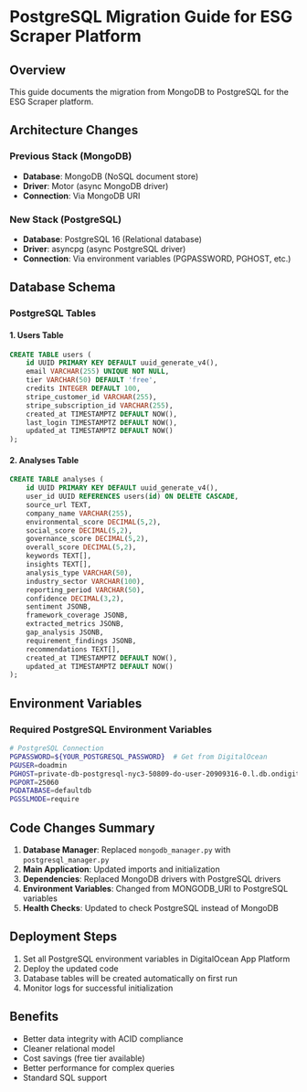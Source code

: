 # PostgreSQL Migration Guide for ESG Scraper Platform

## Overview
This guide documents the migration from MongoDB to PostgreSQL for the ESG Scraper platform.

## Architecture Changes

### Previous Stack (MongoDB)
- **Database**: MongoDB (NoSQL document store)
- **Driver**: Motor (async MongoDB driver)
- **Connection**: Via MongoDB URI

### New Stack (PostgreSQL)
- **Database**: PostgreSQL 16 (Relational database)
- **Driver**: asyncpg (async PostgreSQL driver)
- **Connection**: Via environment variables (PGPASSWORD, PGHOST, etc.)

## Database Schema

### PostgreSQL Tables

#### 1. Users Table
```sql
CREATE TABLE users (
    id UUID PRIMARY KEY DEFAULT uuid_generate_v4(),
    email VARCHAR(255) UNIQUE NOT NULL,
    tier VARCHAR(50) DEFAULT 'free',
    credits INTEGER DEFAULT 100,
    stripe_customer_id VARCHAR(255),
    stripe_subscription_id VARCHAR(255),
    created_at TIMESTAMPTZ DEFAULT NOW(),
    last_login TIMESTAMPTZ DEFAULT NOW(),
    updated_at TIMESTAMPTZ DEFAULT NOW()
);
```

#### 2. Analyses Table
```sql
CREATE TABLE analyses (
    id UUID PRIMARY KEY DEFAULT uuid_generate_v4(),
    user_id UUID REFERENCES users(id) ON DELETE CASCADE,
    source_url TEXT,
    company_name VARCHAR(255),
    environmental_score DECIMAL(5,2),
    social_score DECIMAL(5,2),
    governance_score DECIMAL(5,2),
    overall_score DECIMAL(5,2),
    keywords TEXT[],
    insights TEXT[],
    analysis_type VARCHAR(50),
    industry_sector VARCHAR(100),
    reporting_period VARCHAR(50),
    confidence DECIMAL(3,2),
    sentiment JSONB,
    framework_coverage JSONB,
    extracted_metrics JSONB,
    gap_analysis JSONB,
    requirement_findings JSONB,
    recommendations TEXT[],
    created_at TIMESTAMPTZ DEFAULT NOW(),
    updated_at TIMESTAMPTZ DEFAULT NOW()
);
```

## Environment Variables

### Required PostgreSQL Environment Variables
```bash
# PostgreSQL Connection
PGPASSWORD=${YOUR_POSTGRESQL_PASSWORD}  # Get from DigitalOcean
PGUSER=doadmin
PGHOST=private-db-postgresql-nyc3-50809-do-user-20909316-0.l.db.ondigitalocean.com
PGPORT=25060
PGDATABASE=defaultdb
PGSSLMODE=require
```

## Code Changes Summary

1. **Database Manager**: Replaced `mongodb_manager.py` with `postgresql_manager.py`
2. **Main Application**: Updated imports and initialization
3. **Dependencies**: Replaced MongoDB drivers with PostgreSQL drivers
4. **Environment Variables**: Changed from MONGODB_URI to PostgreSQL variables
5. **Health Checks**: Updated to check PostgreSQL instead of MongoDB

## Deployment Steps

1. Set all PostgreSQL environment variables in DigitalOcean App Platform
2. Deploy the updated code
3. Database tables will be created automatically on first run
4. Monitor logs for successful initialization

## Benefits

- Better data integrity with ACID compliance
- Cleaner relational model
- Cost savings (free tier available)
- Better performance for complex queries
- Standard SQL support 